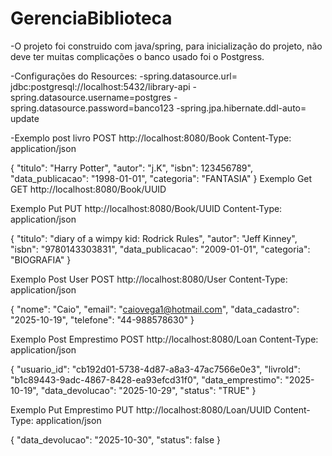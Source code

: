 # GerenciaBiblioteca
-O projeto foi construido com java/spring, para inicialização do projeto, não deve ter muitas complicações o banco usado foi o Postgress.

-Configurações do Resources:
-spring.datasource.url= jdbc:postgresql://localhost:5432/library-api
-spring.datasource.username=postgres
-spring.datasource.password=banco123
-spring.jpa.hibernate.ddl-auto= update

-Exemplo post livro 
POST http://localhost:8080/Book
Content-Type: application/json

{
  "titulo": "Harry Potter",
  "autor": "j.K",
  "isbn": 123456789",
  "data_publicacao": "1998-01-01",
  "categoria": "FANTASIA"
}
Exemplo Get
GET http://localhost:8080/Book/UUID

Exemplo Put
PUT http://localhost:8080/Book/UUID
Content-Type: application/json

{
  "titulo": "diary of a wimpy kid: Rodrick Rules",
  "autor": "Jeff Kinney",
  "isbn": "9780143303831",
  "data_publicacao": "2009-01-01",
  "categoria": "BIOGRAFIA"
}

Exemplo Post User
POST http://localhost:8080/User
Content-Type: application/json

{
  "nome": "Caio",
  "email": "caiovega1@hotmail.com",
  "data_cadastro": "2025-10-19",
  "telefone": "44-988578630"
}

Exemplo Post Emprestimo
POST http://localhost:8080/Loan
Content-Type: application/json

{
  "usuario_id": "cb192d01-5738-4d87-a8a3-47ac7566e0e3",
  "livroId":  "b1c89443-9adc-4867-8428-ea93efcd31f0",
  "data_emprestimo": "2025-10-19",
  "data_devolucao": "2025-10-29",
  "status": "TRUE"
}

Exemplo Put Emprestimo
PUT http://localhost:8080/Loan/UUID
Content-Type: application/json

{
  "data_devolucao": "2025-10-30",
  "status": false
}



